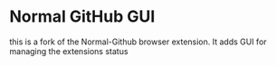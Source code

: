 # Normal GitHub GUI
this is a fork of the Normal-Github browser extension. It adds GUI for managing the extensions status
